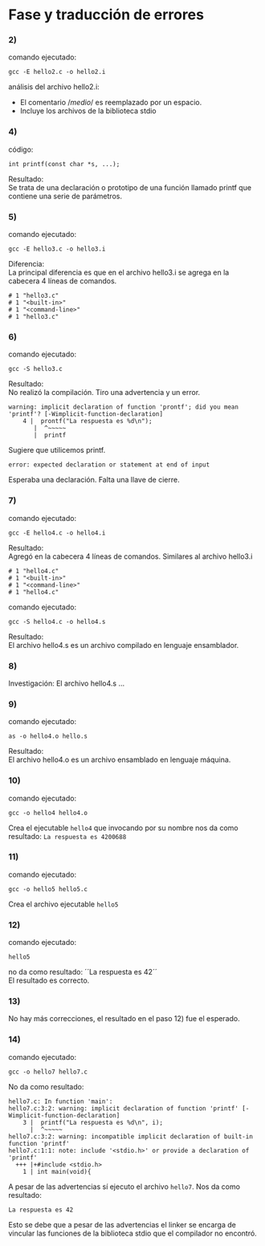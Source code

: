 # Fase y traducción de errores

### 2)
comando ejecutado:
```
gcc -E hello2.c -o hello2.i
```
análisis del archivo hello2.i:
* El comentario /*medio*/ es reemplazado por un espacio.
* Incluye los archivos de la biblioteca stdio

### 4)
código:
```
int printf(const char *s, ...); 
```
Resultado:  
Se trata de una declaración o prototipo de una función llamado printf que contiene una serie de parámetros.

### 5)
comando ejecutado:
```
gcc -E hello3.c -o hello3.i
```
Diferencia:   
La principal diferencia es que en el archivo hello3.i se agrega en la cabecera 4 líneas de comandos.
```
# 1 "hello3.c"
# 1 "<built-in>"
# 1 "<command-line>"
# 1 "hello3.c"
```

### 6)
comando ejecutado:
```
gcc -S hello3.c
```
Resultado:    
No realizó la compilación. Tiro una advertencia y un error.
````
warning: implicit declaration of function 'prontf'; did you mean 'printf'? [-Wimplicit-function-declaration]
    4 |  prontf("La respuesta es %d\n");
       |  ^~~~~~
       |  printf
````
Sugiere que utilicemos printf.
````
error: expected declaration or statement at end of input
````
Esperaba una declaración. Falta una llave de cierre.

### 7) 
comando ejecutado: 
````
gcc -E hello4.c -o hello4.i
````
Resultado:    
Agregó en la cabecera 4 líneas de comandos. Similares al archivo hello3.i
````
# 1 "hello4.c"
# 1 "<built-in>"
# 1 "<command-line>"
# 1 "hello4.c"
````
comando ejecutado:
````
gcc -S hello4.c -o hello4.s
````
Resultado:    
El archivo hello4.s es un archivo compilado en lenguaje ensamblador.

### 8)
Investigación: El archivo hello4.s ...

### 9)
comando ejecutado:
````
as -o hello4.o hello.s
````
Resultado:    
El archivo hello4.o es un archivo ensamblado en lenguaje máquina.

### 10)
comando ejecutado:
````
gcc -o hello4 hello4.o
````
Crea el ejecutable ``hello4`` que invocando por su nombre nos da como resultado: ``La respuesta es 4200688``

### 11)
comando ejecutado:
````
gcc -o hello5 hello5.c
````
Crea el archivo ejecutable ``hello5``

### 12)
comando ejecutado:
````
hello5
````
no da como resultado: ´´La respuesta es 42´´        
El resultado es correcto.

### 13)
No hay más correcciones, el resultado en el paso 12) fue el esperado.

### 14)
comando ejecutado:
````
gcc -o hello7 hello7.c
````
No da como resultado:
````
hello7.c: In function 'main':
hello7.c:3:2: warning: implicit declaration of function 'printf' [-Wimplicit-function-declaration]
    3 |  printf("La respuesta es %d\n", i);
      |  ^~~~~~
hello7.c:3:2: warning: incompatible implicit declaration of built-in function 'printf'
hello7.c:1:1: note: include '<stdio.h>' or provide a declaration of 'printf'
  +++ |+#include <stdio.h>
    1 | int main(void){
````
A pesar de las advertencias sí ejecuto el archivo ``hello7``. Nos da como resultado:
````
La respuesta es 42
````
Esto se debe que a pesar de las advertencias el linker se encarga de vincular las funciones de la biblioteca stdio que el compilador no encontró.



